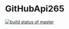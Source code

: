 # GitHubApi265

[![build status of master](https://travis-ci.org/XiliferVinine/GitHubApi265.svg?branch=master)](https://travis-ci.org/XiliferVinine/GitHubApi265)
